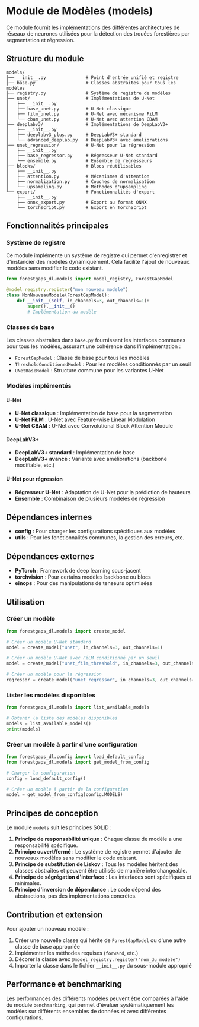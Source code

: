 # Module de Modèles (models)

Ce module fournit les implémentations des différentes architectures de réseaux de neurones utilisées pour la détection des trouées forestières par segmentation et régression.

## Structure du module

```
models/
├── __init__.py               # Point d'entrée unifié et registre
├── base.py                   # Classes abstraites pour tous les modèles
├── registry.py               # Système de registre de modèles
├── unet/                     # Implémentations de U-Net
│   ├── __init__.py
│   ├── base_unet.py          # U-Net classique
│   ├── film_unet.py          # U-Net avec mécanisme FiLM
│   └── cbam_unet.py          # U-Net avec attention CBAM
├── deeplabv3/                # Implémentations de DeepLabV3+
│   ├── __init__.py
│   ├── deeplabv3_plus.py     # DeepLabV3+ standard
│   └── advanced_deeplab.py   # DeepLabV3+ avec améliorations
├── unet_regression/          # U-Net pour la régression
│   ├── __init__.py
│   ├── base_regressor.py     # Régresseur U-Net standard
│   └── ensemble.py           # Ensemble de régresseurs
├── blocks/                   # Blocs réutilisables
│   ├── __init__.py
│   ├── attention.py          # Mécanismes d'attention
│   ├── normalization.py      # Couches de normalisation
│   └── upsampling.py         # Méthodes d'upsampling
└── export/                   # Fonctionnalités d'export
    ├── __init__.py
    ├── onnx_export.py        # Export au format ONNX
    └── torchscript.py        # Export en TorchScript
```

## Fonctionnalités principales

### Système de registre

Ce module implémente un système de registre qui permet d'enregistrer et d'instancier des modèles dynamiquement. Cela facilite l'ajout de nouveaux modèles sans modifier le code existant.

```python
from forestgaps_dl.models import model_registry, ForestGapModel

@model_registry.register("mon_nouveau_modele")
class MonNouveauModele(ForestGapModel):
    def __init__(self, in_channels=3, out_channels=1):
        super().__init__()
        # Implémentation du modèle
```

### Classes de base

Les classes abstraites dans `base.py` fournissent les interfaces communes pour tous les modèles, assurant une cohérence dans l'implémentation :

- `ForestGapModel` : Classe de base pour tous les modèles
- `ThresholdConditionedModel` : Pour les modèles conditionnés par un seuil
- `UNetBaseModel` : Structure commune pour les variantes U-Net

### Modèles implémentés

#### U-Net

- **U-Net classique** : Implémentation de base pour la segmentation
- **U-Net FiLM** : U-Net avec Feature-wise Linear Modulation
- **U-Net CBAM** : U-Net avec Convolutional Block Attention Module

#### DeepLabV3+

- **DeepLabV3+ standard** : Implémentation de base
- **DeepLabV3+ avancé** : Variante avec améliorations (backbone modifiable, etc.)

#### U-Net pour régression

- **Régresseur U-Net** : Adaptation de U-Net pour la prédiction de hauteurs
- **Ensemble** : Combinaison de plusieurs modèles de régression

## Dépendances internes

- **config** : Pour charger les configurations spécifiques aux modèles
- **utils** : Pour les fonctionnalités communes, la gestion des erreurs, etc.

## Dépendances externes

- **PyTorch** : Framework de deep learning sous-jacent
- **torchvision** : Pour certains modèles backbone ou blocs
- **einops** : Pour des manipulations de tenseurs optimisées

## Utilisation

### Créer un modèle

```python
from forestgaps_dl.models import create_model

# Créer un modèle U-Net standard
model = create_model("unet", in_channels=3, out_channels=1)

# Créer un modèle U-Net avec FiLM conditionné par un seuil
model = create_model("unet_film_threshold", in_channels=3, out_channels=1)

# Créer un modèle pour la régression
regressor = create_model("unet_regressor", in_channels=3, out_channels=1)
```

### Lister les modèles disponibles

```python
from forestgaps_dl.models import list_available_models

# Obtenir la liste des modèles disponibles
models = list_available_models()
print(models)
```

### Créer un modèle à partir d'une configuration

```python
from forestgaps_dl.config import load_default_config
from forestgaps_dl.models import get_model_from_config

# Charger la configuration
config = load_default_config()

# Créer un modèle à partir de la configuration
model = get_model_from_config(config.MODELS)
```

## Principes de conception

Le module `models` suit les principes SOLID :

1. **Principe de responsabilité unique** : Chaque classe de modèle a une responsabilité spécifique.
2. **Principe ouvert/fermé** : Le système de registre permet d'ajouter de nouveaux modèles sans modifier le code existant.
3. **Principe de substitution de Liskov** : Tous les modèles héritent des classes abstraites et peuvent être utilisés de manière interchangeable.
4. **Principe de ségrégation d'interface** : Les interfaces sont spécifiques et minimales.
5. **Principe d'inversion de dépendance** : Le code dépend des abstractions, pas des implémentations concrètes.

## Contribution et extension

Pour ajouter un nouveau modèle :

1. Créer une nouvelle classe qui hérite de `ForestGapModel` ou d'une autre classe de base appropriée
2. Implémenter les méthodes requises (`forward`, etc.)
3. Décorer la classe avec `@model_registry.register("nom_du_modele")`
4. Importer la classe dans le fichier `__init__.py` du sous-module approprié

## Performance et benchmarking

Les performances des différents modèles peuvent être comparées à l'aide du module `benchmarking`, qui permet d'évaluer systématiquement les modèles sur différents ensembles de données et avec différentes configurations. 